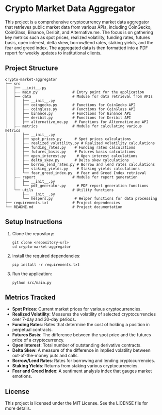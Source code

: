 # Crypto Market Data Aggregator

This project is a comprehensive cryptocurrency market data aggregator that retrieves public market data from various APIs, including CoinGecko, CoinGlass, Binance, Deribit, and Alternative.me. The focus is on gathering key metrics such as spot prices, realized volatility, funding rates, futures basis, open interest, delta skew, borrow/lend rates, staking yields, and the fear and greed index. The aggregated data is then formatted into a PDF report for weekly updates to institutional clients.

## Project Structure

```
crypto-market-aggregator
├── src
│   ├── __init__.py
│   ├── main.py                # Entry point for the application
│   ├── data                   # Module for data retrieval from APIs
│   │   ├── __init__.py
│   │   ├── coingecko.py       # Functions for CoinGecko API
│   │   ├── coinglass.py       # Functions for CoinGlass API
│   │   ├── binance.py         # Functions for Binance API
│   │   ├── deribit.py         # Functions for Deribit API
│   │   ├── alternative_me.py   # Functions for Alternative.me API
│   ├── metrics                # Module for calculating various metrics
│   │   ├── __init__.py
│   │   ├── spot_prices.py      # Spot prices calculations
│   │   ├── realized_volatility.py # Realized volatility calculations
│   │   ├── funding_rates.py    # Funding rates calculations
│   │   ├── futures_basis.py    # Futures basis calculations
│   │   ├── open_interest.py     # Open interest calculations
│   │   ├── delta_skew.py       # Delta skew calculations
│   │   ├── borrow_lend_rates.py # Borrow and lend rates calculations
│   │   ├── staking_yields.py    # Staking yields calculations
│   │   └── fear_greed_index.py  # Fear and Greed Index retrieval
│   ├── report                 # Module for report generation
│   │   ├── __init__.py
│   │   └── pdf_generator.py     # PDF report generation functions
│   └── utils                  # Utility functions
│       ├── __init__.py
│       └── helpers.py          # Helper functions for data processing
├── requirements.txt           # Project dependencies
└── README.md                  # Project documentation
```

## Setup Instructions

1. Clone the repository:
   ```
   git clone <repository-url>
   cd crypto-market-aggregator
   ```

2. Install the required dependencies:
   ```
   pip install -r requirements.txt
   ```

3. Run the application:
   ```
   python src/main.py
   ```

## Metrics Tracked

- **Spot Prices**: Current market prices for various cryptocurrencies.
- **Realized Volatility**: Measures the volatility of selected cryptocurrencies over 7-day and 30-day periods.
- **Funding Rates**: Rates that determine the cost of holding a position in perpetual contracts.
- **Futures Basis**: The difference between the spot price and the futures price of a cryptocurrency.
- **Open Interest**: Total number of outstanding derivative contracts.
- **Delta Skew**: A measure of the difference in implied volatility between out-of-the-money puts and calls.
- **Borrow/Lend Rates**: Rates for borrowing and lending cryptocurrencies.
- **Staking Yields**: Returns from staking various cryptocurrencies.
- **Fear and Greed Index**: A sentiment analysis index that gauges market emotions.

## License

This project is licensed under the MIT License. See the LICENSE file for more details.